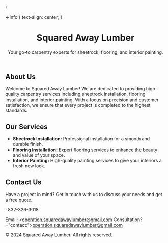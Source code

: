 


!




<-info {            text-align: center;        }    </style></head><body>    <header>        <h1>Squared Away Lumber</h1>        <p>Your go-to carpentry experts for sheetrock, flooring, and interior painting.</p>    </header>    <section class="container">        <h2>About Us</h2>        <p>Welcome to Squared Away Lumber! We are dedicated to providing high-quality carpentry services including sheetrock installation, flooring installation, and interior painting. With a focus on precision and customer satisfaction, we ensure that every project is completed to the highest standards.</p>    </section>    <section class="container">        <h2>Our Services</h2>        <ul>            <li><strong>Sheetrock Installation:</strong> Professional installation for a smooth and durable finish.</li>            <li><strong>Flooring Installation:</strong> Expert flooring services to enhance the beauty and value of your space.</li>            <li><strong>Interior Painting:</strong> High-quality painting services to give your interiors a fresh new look.</li>        </ul>    </section>    <section class="container">        <h2>Contact Us</h2>        <p>Have a project in mind? Get in touch with us to discuss your needs and get a free quote.</p>        <div class="contact-info">            <p>: 832-326-3018</p>            <p>Email: <operation.squaredawaylumber@gmail.com Consultation?="contact:">operation.squaredawaylumber@gmail.com</a></p>        </div>    </section>    <footer>        <p>&copy; 2024 Squared Away Lumber. All rights reserved.</p>    </footer></body></html>





